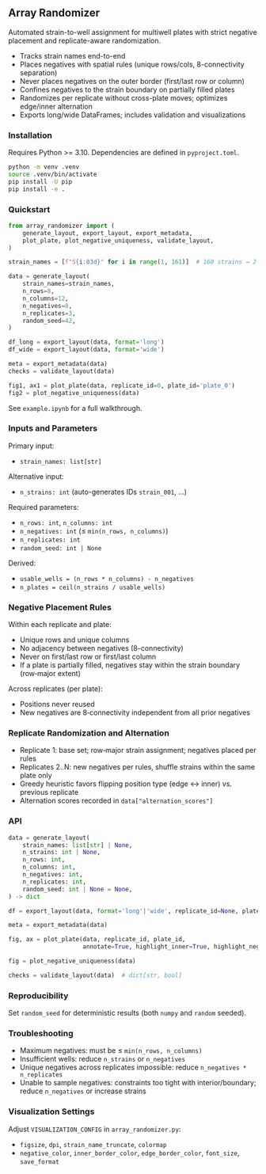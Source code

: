 ## Array Randomizer

Automated strain-to-well assignment for multiwell plates with strict negative placement and replicate-aware randomization.

- Tracks strain names end-to-end
- Places negatives with spatial rules (unique rows/cols, 8-connectivity separation)
- Never places negatives on the outer border (first/last row or column)
- Confines negatives to the strain boundary on partially filled plates
- Randomizes per replicate without cross-plate moves; optimizes edge/inner alternation
- Exports long/wide DataFrames; includes validation and visualizations

### Installation

Requires Python >= 3.10. Dependencies are defined in `pyproject.toml`.

```bash
python -m venv .venv
source .venv/bin/activate
pip install -U pip
pip install -e .
```

### Quickstart

```python
from array_randomizer import (
    generate_layout, export_layout, export_metadata,
    plot_plate, plot_negative_uniqueness, validate_layout,
)

strain_names = [f"S{i:03d}" for i in range(1, 161)]  # 160 strains → 2 plates on 96-well

data = generate_layout(
    strain_names=strain_names,
    n_rows=8,
    n_columns=12,
    n_negatives=8,
    n_replicates=3,
    random_seed=42,
)

df_long = export_layout(data, format='long')
df_wide = export_layout(data, format='wide')

meta = export_metadata(data)
checks = validate_layout(data)

fig1, ax1 = plot_plate(data, replicate_id=0, plate_id='plate_0')
fig2 = plot_negative_uniqueness(data)
```

See `example.ipynb` for a full walkthrough.

### Inputs and Parameters

Primary input:
- `strain_names: list[str]`

Alternative input:
- `n_strains: int` (auto-generates IDs `strain_001`, ...)

Required parameters:
- `n_rows: int`, `n_columns: int`
- `n_negatives: int` (≤ `min(n_rows, n_columns)`)
- `n_replicates: int`
- `random_seed: int | None`

Derived:
- `usable_wells = (n_rows * n_columns) - n_negatives`
- `n_plates = ceil(n_strains / usable_wells)`

### Negative Placement Rules

Within each replicate and plate:
- Unique rows and unique columns
- No adjacency between negatives (8-connectivity)
- Never on first/last row or first/last column
- If a plate is partially filled, negatives stay within the strain boundary (row‑major extent)

Across replicates (per plate):
- Positions never reused
- New negatives are 8‑connectivity independent from all prior negatives

### Replicate Randomization and Alternation

- Replicate 1: base set; row‑major strain assignment; negatives placed per rules
- Replicates 2..N: new negatives per rules, shuffle strains within the same plate only
- Greedy heuristic favors flipping position type (edge ↔ inner) vs. previous replicate
- Alternation scores recorded in `data["alternation_scores"]`

### API

```python
data = generate_layout(
    strain_names: list[str] | None,
    n_strains: int | None,
    n_rows: int,
    n_columns: int,
    n_negatives: int,
    n_replicates: int,
    random_seed: int | None = None,
) -> dict

df = export_layout(data, format='long'|'wide', replicate_id=None, plate_id=None)

meta = export_metadata(data)

fig, ax = plot_plate(data, replicate_id, plate_id,
                     annotate=True, highlight_inner=True, highlight_negatives=True)

fig = plot_negative_uniqueness(data)

checks = validate_layout(data)  # dict[str, bool]
```

### Reproducibility

Set `random_seed` for deterministic results (both `numpy` and `random` seeded).

### Troubleshooting

- Maximum negatives: must be ≤ `min(n_rows, n_columns)`
- Insufficient wells: reduce `n_strains` or `n_negatives`
- Unique negatives across replicates impossible: reduce `n_negatives * n_replicates`
- Unable to sample negatives: constraints too tight with interior/boundary; reduce `n_negatives` or increase strains

### Visualization Settings

Adjust `VISUALIZATION_CONFIG` in `array_randomizer.py`:
- `figsize`, `dpi`, `strain_name_truncate`, `colormap`
- `negative_color`, `inner_border_color`, `edge_border_color`, `font_size`, `save_format`


